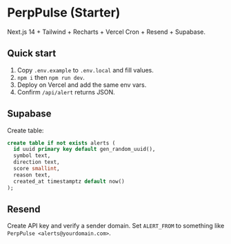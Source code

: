 
# PerpPulse (Starter)

Next.js 14 + Tailwind + Recharts + Vercel Cron + Resend + Supabase.

## Quick start
1) Copy `.env.example` to `.env.local` and fill values.
2) `npm i` then `npm run dev`.
3) Deploy on Vercel and add the same env vars.
4) Confirm `/api/alert` returns JSON.

## Supabase
Create table:
```sql
create table if not exists alerts (
  id uuid primary key default gen_random_uuid(),
  symbol text,
  direction text,
  score smallint,
  reason text,
  created_at timestamptz default now()
);
```

## Resend
Create API key and verify a sender domain. Set `ALERT_FROM` to something like `PerpPulse <alerts@yourdomain.com>`.
